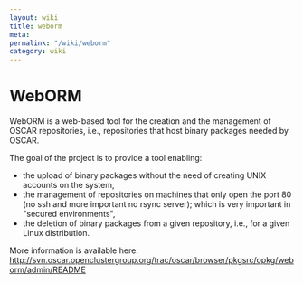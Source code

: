 ```yaml
---
layout: wiki
title: weborm
meta: 
permalink: "/wiki/weborm"
category: wiki
---
```

<!-- Name: weborm -->
<!-- Version: 2 -->
<!-- Author: valleegr -->

# WebORM

WebORM is a web-based tool for the creation and the management of OSCAR repositories, i.e., repositories that host binary packages needed by OSCAR.

The goal of the project is to provide a tool enabling:
  * the upload of binary packages without the need of creating UNIX accounts on the system,
  * the management of repositories on machines that only open the port 80 (no ssh and more important no rsync server); which is very important in "secured environments",
  * the deletion of binary packages from a given repository, i.e., for a given Linux distribution.

More information is available here:
http://svn.oscar.openclustergroup.org/trac/oscar/browser/pkgsrc/opkg/weborm/admin/README